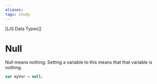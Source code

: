 ```yaml
---
aliases:
tags: study
---
```

[[JS Data Types]]
# Null

Null means nothing. Setting a variable to this means that that variable is nothing.

```javascript
var myVar = null;
```